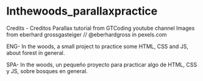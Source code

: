 # Inthewoods_parallaxpractice

Credits - Creditos
        Parallax tutorial from GTCoding youtube channel 
        Images from  eberhard grossgasteiger // @eberhardgross in pexels.com

ENG-
In the woods, a small project to practice some HTML, CSS and JS, about forest in general.

SPA-
In the woods, un pequeño proyecto para practicar algo de HTML, CSS y JS, sobre bosques en general. 

